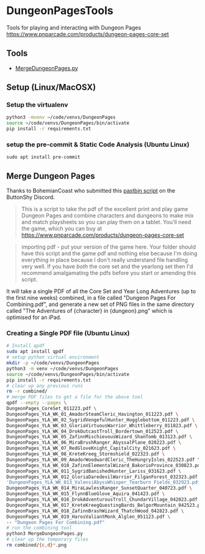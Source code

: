 # DungeonPagesTools
Tools for playing and interacting with Dungeon Pages https://www.pnparcade.com/products/dungeon-pages-core-set

## Tools

 * [MergeDungeonPages.py](MergeDungeonPages.py)

## Setup (Linux/MacOSX)

### Setup the virtualenv

```bash
python3 -mvenv ~/code/venvs/DungeonPages
source ~/code/venvs/DungeonPages/bin/activate
pip install -r requirements.txt
```

### setup the pre-commit & Static Code Analysis (Ubuntu Linux)

`sudo apt install pre-commit`

## Merge Dungeon Pages

Thanks to BohemianCoast who submitted this [pastbin script](https://pastebin.com/QnMJVXqu) on the ButtonShy Discord.

> This is a script to take the pdf of the excellent print and play game Dungeon Pages and combine characters and dungeons to make mix and match playsheets so you can play them on a tablet. You'll need the game, which you can buy at https://www.pnparcade.com/products/dungeon-pages-core-set

> importing pdf - put your version of the game here. Your folder should have this script and the game pdf and nothing else because I'm doing everything in place because I don't really understand file handling very well. If you have *both* the core set and the yearlong set then I'd recommend amalgamating the pdfs before you start or amending this script.

It will take a single PDF of all the Core Set and  Year Long Adventures (up to the first nine weeks)  combined, in a file called  "Dungeon Pages For Combining.pdf", and generate a new set of PNG files in the same directory called "The Adventures of {character} in {dungeon}.png"  which is optimised for an iPad.

### Creating a Single PDF file (Ubuntu Linux)

```bash
# Install qpdf
sudo apt install qpdf
# setup python virtual environment
mkdir -p ~/code/venvs/DungeonPages
python3 -m venv ~/code/venvs/DungeonPages
source ~/code/venvs/DungeonPages/bin/activate
pip install -r requirements.txt
# clear up any previous runs
rm -r combined/
# merge PDF files to get a file for the above tool
qpdf --empty --pages \
DungeonPages_CoreSet_011223.pdf \
DungeonPages_YLA_WK_01_AmadorSteamCleric_Havington_011223.pdf \
DungeonPages_YLA_WK_02_SygridVengefulHunter_Hogglebottom_011223.pdf \
DungeonPages_YLA_WK_03_GloriaVirtuousWarrior_Whittleberry_011823.pdf \
DungeonPages_YLA_WK_04_DrokOutcastTroll_Bordertown_012523.pdf \
DungeonPages_YLA_WK_05_ZafinnMischievousWizard_ShanTomb_013123.pdf \
DungeonPages_YLA_WK_06_MiraBrushRanger_AbyssalPlane_020223.pdf \
DungeonPages_YLA_WK_07_RedGloveKnight_CapitalCity_021623.pdf \
DungeonPages_YLA_WK_08_KreteKreeg_Stormshield_022323.pdf \
DungeonPages_YLA_WK_09_AmadorWoodwardCleric_TheHungryIsles_022523.pdf \
DungeonPages_YLA_WK_010_ZafinnElementalWizard_BakorioProvince_030823.pdf \
DungeonPages_YLA_WK_011_SygridBanishedHunter_Lariss_031623.pdf \
DungeonPages_YLA_WK_012_GloriaDaredevilWarrior_FilganForest_032323.pdf \
'DungeonPages_YLA_WK_013_ValensiAbyssWhisper_Tearburn Fields_032923.pdf' \
DungeonPages_YLA_WK_014_MiraLawlessRanger_SunsetQuarter_040723.pdf \
DungeonPages_YLA_WK_015_FlynnBlueGlove_Aquira_041423.pdf \
DungeonPages_YLA_WK_016_DrokAdventurousTroll_ChundarVillage_042023.pdf \
DungeonPages_YLA_WK_017_KreteKreegQuestingBards_BelgorMountain_042523.pdf \
DungeonPages_YLA_WK_018_ZafinnBrashWizard_ThatchWood_042823.pdf \
DungeonPages_YLA_WK_019_HarosValiantMonk_Alglen_051123.pdf \
-- "Dungeon Pages For Combining.pdf"
# run the combining tool
python3 MergeDungeonPages.py
# clear up the temporary files
rm combined/{c,d}*.png
```
